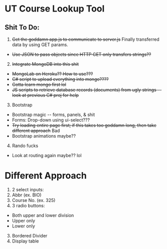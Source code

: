 # UT Course Lookup Tool
## Shit To Do:
1. ~~Get the goddamn app.js to communicate to server.js~~ Finally transferred data by using GET params.
  * ~~Use JSON to pass objects since HTTP GET only transfers strings??~~
2. ~~Integrate MongoDB into this shit~~
  * ~~MongoLab on Heroku?? How to use???~~
  * ~~C# script to upload everything into mongo????~~
  * ~~Gotta learn mongo first lol~~
  * ~~JS scripts to retrieve database records (documents) from ugly strings -- look at previous C# proj for help~~
3. Bootstrap
  * Bootstrap magic -- forms, panels, & shit
  * Forms: Drop-down using ui-select???
  * ~~Try loading entire page first; if this takes too goddamn long, then take different approach~~ Bad
  * Bootstrap animations maybe??
4. Rando fucks
  * Look at routing again maybe?? lol

# Different Approach
1. 2 select inputs:
  1. Abbr (ex. BIO)
  2. Course No. (ex. 325)
2. 3 radio buttons:
  * Both upper and lower division
  * Upper only
  * Lower only
3. Bordered Divider
4. Display table
